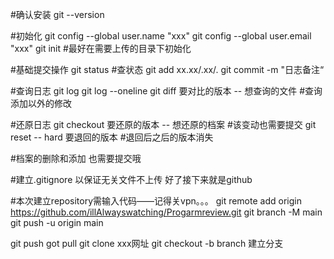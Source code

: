 #确认安装
git --version

#初始化
git config --global user.name "xxx"
git config --global user.email "xxx"
git init                              #最好在需要上传的目录下初始化

#基础提交操作
git status #查状态
git add xx.xx/.xx/.
git commit -m "日志备注“

#查询日志
git log
git log --oneline
git diff 要对比的版本 -- 想查询的文件     #查询添加以外的修改

#还原日志
git checkout 要还原的版本 -- 想还原的档案 #该变动也需要提交
git reset -- hard 要退回的版本          #退回后之后的版本消失

#档案的删除和添加 也需要提交哦

#建立.gitignore 以保证无关文件不上传
好了接下来就是github

#本次建立repository需输入代码——记得关vpn。。。
git remote add origin https://github.com/illAlwayswatching/Progarmreview.git
git branch -M main
git push -u origin main

git push
got pull
git clone xxx网址
git checkout -b branch 建立分支